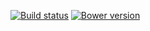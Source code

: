 [![Build status](https://img.shields.io/travis/jbrudvik/equitable-selection.svg)](https://travis-ci.org/jbrudvik/equitable-selection)
[![Bower version](http://img.shields.io/bower/v/equatable-selection.svg)](https://github.com/jbrudvik/equatable-selection)
